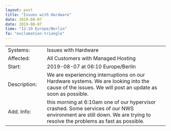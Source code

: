 ```yaml
---
layout: post
title: "Issues with Hardware"
date: 2019-08-07
date: 2019-08-07
time: "12:19 Europe/Berlin"
fa: "exclamation-triangle"
---
```


|                   |   |                                                                      |
|-------------------|---|----------------------------------------------------------------------|
| Systems:          |   | Issues with Hardware|
| Affected:         |   | All Customers with Managed Hosting |
| Start:            |   | 2019-08-07 at 06:10 Europe/Berlin |
| Description:      |   | We are experiencing interruptions on our Hardware systems. We are looking into the cause of the issues. We will post an update as soon as possible. |
| Add. Info:        |   | this morning at 6:10am one of our hypervisor crashed. Some services of our NWS environment are still down. We are trying to resolve the problems as fast as possible. |